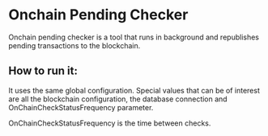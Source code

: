 # Onchain Pending Checker

Onchain pending checker is a tool that runs in background and republishes pending transactions to the blockchain.

## How to run it:

It uses the same global configuration. Special values that can be of interest are all the blockchain configuration, 
the database connection and OnChainCheckStatusFrequency parameter.

OnChainCheckStatusFrequency is the time between checks.

